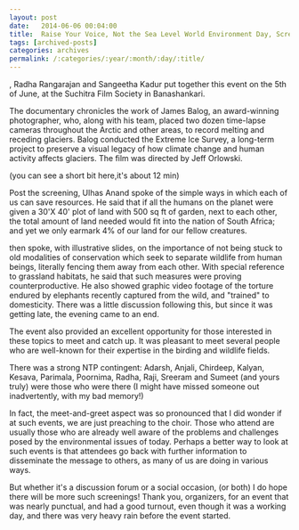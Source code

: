 ```yaml
---
layout: post
date:	2014-06-06 00:04:00
title:  Raise Your Voice, Not the Sea Level World Environment Day, Screening and Discussion
tags: [archived-posts]
categories: archives
permalink: /:categories/:year/:month/:day/:title/
---
```

<lj user="adarshraju">, Radha Rangarajan and Sangeetha Kadur put together this event on the 5th of June, at the Suchitra Film Society in Banashankari.


The documentary chronicles the work of James Balog, an award-winning photographer, who, along with his team, placed two dozen time-lapse cameras throughout the Arctic and other areas, to record melting and receding glaciers. Balog conducted the Extreme Ice Survey, a long-term project to preserve a visual legacy of how climate change and human activity affects glaciers. The film was directed by Jeff Orlowski.

(you can see a short bit here,it's about 12 min)

<lj-embed id="1178"/>


Post the screening, Ulhas Anand spoke of the simple ways in which each of us can save resources. He said that if all the humans on the planet were given a 30'X 40' plot of land with 500 sq ft of garden, next to each other, the total amount of land needed would fit into the nation of South Africa; and yet we only earmark 4% of our land for our fellow creatures.

<lj user="kalyan"> then spoke, with illustrative slides, on the importance of not being stuck to old modalities of conservation which seek to separate wildlife from human beings, literally fencing them away from each other.  With special reference to grassland habitats, he said that such measures were proving counterproductive. He  also showed graphic video footage of the torture endured by elephants recently captured from the wild, and "trained" to domesticity. There was a little discussion following this, but since it was getting late, the evening came to an end. 

The event also provided an excellent opportunity for those interested in these topics to meet and catch up.  It was pleasant to meet several people who are well-known for their expertise in the birding and wildlife fields. 

There was a strong NTP contingent: Adarsh, Anjali, Chirdeep, Kalyan, Kesava, Parimala, Poornima, Radha, Raji, Sreeram and Sumeet (and yours truly) were those who were there (I might have missed someone out inadvertently, with my bad memory!)

In fact, the meet-and-greet aspect was so pronounced that I did wonder if at such events, we are just preaching to the choir. Those who attend are usually those who are already well aware of the problems and challenges posed by the environmental issues of today. Perhaps a better way to look at such events is that attendees go back with further information to disseminate the message to others, as many of us are doing in various ways.

But whether it's a discussion forum or a social occasion, (or both) I do hope there will be more such screenings! Thank you, organizers, for an event that was nearly punctual, and had a good turnout,  even though it was a working day, and there was very  heavy rain before the event started.
